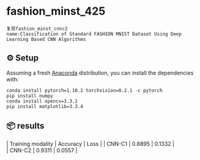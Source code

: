 # fashion_minst_425
    复现fashion_minst_cnnc2
    name:Classification of Standard FASHION MNIST Dataset Using Deep Learning Based CNN Algorithms

## ⚙️ Setup

Assuming a fresh [Anaconda](https://www.anaconda.com/download/) distribution, you can install the dependencies with:
```shell
conda install pytorch=1.10.2 torchvision=0.2.1 -c pytorch
pip install numpy
conda install opencv=3.3.1   
pip install matplotlib=3.3.4
```
## 📦 results

| Training modality | Accuracy    | Loss            | 
| CNN-C1            | 0.8895      | 0.1332          |           
| CNN-C2            | 0.9311      | 0.0557          |       


